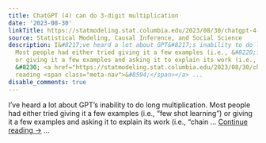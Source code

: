 ```yaml
---
title: ChatGPT (4) can do 3-digit multiplication
date: '2023-08-30'
linkTitle: https://statmodeling.stat.columbia.edu/2023/08/30/chatgpt-4-can-do-3-digit-multiplication/
source: Statistical Modeling, Causal Inference, and Social Science
description: I&#8217;ve heard a lot about GPT&#8217;s inability to do long multiplication.
  Most people had either tried giving it a few examples (i.e., &#8220;few shot learning&#8221;)
  or giving it a few examples and asking it to explain its work (i.e., &#8220;chain
  &#8230; <a href="https://statmodeling.stat.columbia.edu/2023/08/30/chatgpt-4-can-do-3-digit-multiplication/">Continue
  reading <span class="meta-nav">&#8594;</span></a> ...
disable_comments: true
---
```

I&#8217;ve heard a lot about GPT&#8217;s inability to do long multiplication. Most people had either tried giving it a few examples (i.e., &#8220;few shot learning&#8221;) or giving it a few examples and asking it to explain its work (i.e., &#8220;chain &#8230; <a href="https://statmodeling.stat.columbia.edu/2023/08/30/chatgpt-4-can-do-3-digit-multiplication/">Continue reading <span class="meta-nav">&#8594;</span></a> ...